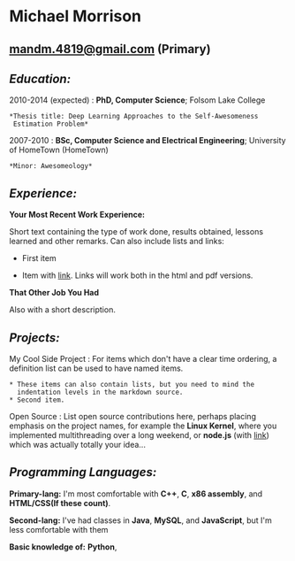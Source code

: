 Michael Morrison
============
mandm.4819@gmail.com (Primary)
-------------------    


***Education:***
---------

2010-2014 (expected)
:   **PhD, Computer Science**; Folsom Lake College

    *Thesis title: Deep Learning Approaches to the Self-Awesomeness
     Estimation Problem*

2007-2010
:   **BSc, Computer Science and Electrical Engineering**; University of
    HomeTown (HomeTown)

    *Minor: Awesomeology*

***Experience:***
----------

**Your Most Recent Work Experience:**

Short text containing the type of work done, results obtained,
lessons learned and other remarks. Can also include lists and
links:

* First item

* Item with [link](http://www.example.com). Links will work both in
  the html and pdf versions.

**That Other Job You Had**

Also with a short description.

***Projects:***
--------------------

My Cool Side Project
:   For items which don't have a clear time ordering, a definition
    list can be used to have named items.

    * These items can also contain lists, but you need to mind the
      indentation levels in the markdown source.
    * Second item.

Open Source
:   List open source contributions here, perhaps placing emphasis on
    the project names, for example the **Linux Kernel**, where you
    implemented multithreading over a long weekend, or **node.js**
    (with [link](http://nodejs.org)) which was actually totally
    your idea...

***Programming Languages:***
----------------------------

   **Primary-lang:** I'm most comfortable with **C++**, **C**, **x86 assembly**, and **HTML/CSS(If these count)**.

   **Second-lang:** I've had classes in **Java**, **MySQL**, and **JavaScript**, but I'm less comfortable with them

   **Basic knowledge of:** **Python**, 
